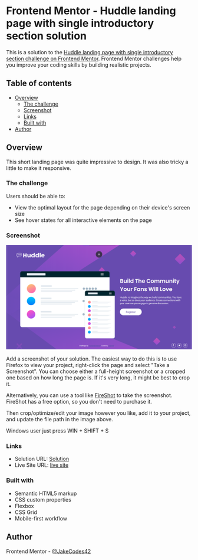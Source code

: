 # Frontend Mentor - Huddle landing page with single introductory section solution

This is a solution to the [Huddle landing page with single introductory section challenge on Frontend Mentor](https://www.frontendmentor.io/challenges/huddle-landing-page-with-a-single-introductory-section-B_2Wvxgi0). Frontend Mentor challenges help you improve your coding skills by building realistic projects. 

## Table of contents

- [Overview](#overview)
  - [The challenge](#the-challenge)
  - [Screenshot](#screenshot)
  - [Links](#links)
  - [Built with](#built-with)
- [Author](#author)


## Overview
This short landing page was quite impressive to design.
It was also tricky a  little to make it responsive.

### The challenge

Users should be able to:

- View the optimal layout for the page depending on their device's screen size
- See hover states for all interactive elements on the page

### Screenshot

![](images\screenshot.png)

Add a screenshot of your solution. The easiest way to do this is to use Firefox to view your project, right-click the page and select "Take a Screenshot". You can choose either a full-height screenshot or a cropped one based on how long the page is. If it's very long, it might be best to crop it.

Alternatively, you can use a tool like [FireShot](https://getfireshot.com/) to take the screenshot. FireShot has a free option, so you don't need to purchase it. 

Then crop/optimize/edit your image however you like, add it to your project, and update the file path in the image above.

Windows user just press WIN + SHIFT + S

### Links

- Solution URL: [Solution](https://www.frontendmentor.io/solutions/huddlelandingpagewithsingleintroductorysection-MbxaCG_ws)
- Live Site URL: [live site](https://jakecodes42.github.io/huddle-landing-page-with-single-introductory-section-master/)


### Built with

- Semantic HTML5 markup
- CSS custom properties
- Flexbox
- CSS Grid
- Mobile-first workflow


## Author
 Frontend Mentor - [@JakeCodes42](https://www.frontendmentor.io/profile/JakeCodes42)

